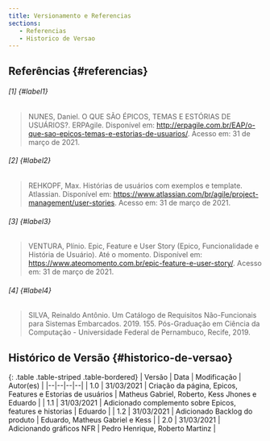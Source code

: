 ```yaml
---
title: Versionamento e Referencias
sections:
   - Referencias
   - Historico de Versao
---
```


## Referências {#referencias}

###### [1] {#label1}
> NUNES, Daniel. O QUE SÃO ÉPICOS, TEMAS E ESTÓRIAS DE USUÁRIOS?. ERPAgile. Disponível em: http://erpagile.com.br/EAP/o-que-sao-epicos-temas-e-estorias-de-usuarios/. Acesso em: 31 de março de 2021.

###### [2] {#label2}
> REHKOPF, Max. Histórias de usuários com exemplos e template. Atlassian. Disponível em: https://www.atlassian.com/br/agile/project-management/user-stories. Acesso em: 31 de março de 2021.

###### [3] {#label3}
> VENTURA, Plínio. Epic, Feature e User Story (Epico, Funcionalidade e História de Usuário). Até o momento. Disponível em: https://www.ateomomento.com.br/epic-feature-e-user-story/. Acesso em: 31 de março de 2021.

###### [4] {#label4}
>SILVA, Reinaldo Antônio. Um Catálogo de Requisitos Não-Funcionais para Sistemas Embarcados. 2019.  155. Pós-Graduação em Ciência da Computação - Universidade Federal de Pernambuco, Recife, 2019.

## Histórico de Versão {#historico-de-versao}

<div class="table-responsive">

{: .table .table-striped .table-bordered}
| Versão | Data | Modificação | Autor(es) |
|--|--|--|--|
| 1.0 | 31/03/2021 | Criação da página, Epicos, Features e Estorias de usuários | Matheus Gabriel, Roberto, Kess Jhones e Eduardo |
| 1.1 | 31/03/2021 | Adicionado complemento sobre Epicos, features e historias | Eduardo |
| 1.2 | 31/03/2021 | Adicionado Backlog do produto | Eduardo, Matheus Gabriel e Kess |
| 2.0 | 31/03/2021 | Adicionando gráficos NFR | Pedro Henrique, Roberto Martinz |

</div>
